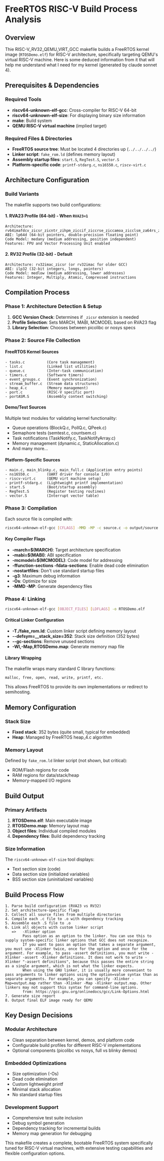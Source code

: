 # FreeRTOS RISC-V Build Process Analysis

## Overview
Thie RISC-V_RV32_QEMU_VIRT_GCC makefile builds a FreeRTOS kernel image (`RTOSDemo.elf`) for RISC-V architecture, specifically targeting QEMU's virtual RISC-V machine. Here is some deduced information from it that will help me understand what I need for my kernel (generated by claude sonnet 4).

## Prerequisites & Dependencies

### Required Tools
- **riscv64-unknown-elf-gcc**: Cross-compiler for RISC-V 64-bit
- **riscv64-unknown-elf-size**: For displaying binary size information
- **make**: Build system
- **QEMU RISC-V virtual machine** (implied target)

### Required Files & Directories
- **FreeRTOS source tree**: Must be located 4 directories up (`../../../../`)
- **Linker script**: `fake_rom.ld` (defines memory layout)
- **Assembly startup files**: `start.S`, `RegTest.S`, `vector.S`
- **Platform-specific code**: `printf-stdarg.c`, `ns16550.c`, `riscv-virt.c`

## Architecture Configuration

### Build Variants
The makefile supports two build configurations:

#### 1. RVA23 Profile (64-bit) - When `RVA23=1`
```
Architecture: rv64imafdcv_zicsr_zicntr_zihpm_ziccif_ziccrse_ziccamoa_zicclsm_za64rs_zihintpause_zic64b_zicbom_zicbop_zicboz_zfhmin_zkt_zvfhmin_zvbb_zvkt_zihintntl_zawrs
ABI: lp64d (64-bit pointers, double-precision floating point)
Code Model: medany (medium addressing, position independent)
Features: FPU and Vector Processing Unit enabled
```

#### 2. RV32 Profile (32-bit) - Default
```
Architecture: rv32imac_zicsr (or rv32imac for older GCC)
ABI: ilp32 (32-bit integers, longs, pointers)
Code Model: medlow (medium addressing, lower addresses)
Features: Integer, Multiply, Atomic, Compressed instructions
```

## Compilation Process

### Phase 1: Architecture Detection & Setup
1. **GCC Version Check**: Determines if `_zicsr` extension is needed
2. **Profile Selection**: Sets MARCH, MABI, MCMODEL based on RVA23 flag
3. **Library Selection**: Chooses between picolibc or nosys specs

### Phase 2: Source File Collection

#### FreeRTOS Kernel Sources
```
- tasks.c          (Core task management)
- list.c           (Linked list utilities)  
- queue.c          (Inter-task communication)
- timers.c         (Software timers)
- event_groups.c   (Event synchronization)
- stream_buffer.c  (Stream data structures)
- heap_4.c         (Memory management)
- port.c           (RISC-V specific port)
- portASM.S        (Assembly context switching)
```

#### Demo/Test Sources
Multiple test modules for validating kernel functionality:
- Queue operations (BlockQ.c, PollQ.c, QPeek.c)
- Semaphore tests (semtest.c, countsem.c)
- Task notifications (TaskNotify.c, TaskNotifyArray.c)
- Memory management (dynamic.c, StaticAllocation.c)
- And many more...

#### Platform-Specific Sources
```
- main.c, main_blinky.c, main_full.c (Application entry points)
- ns16550.c        (UART driver for console I/O)
- riscv-virt.c     (QEMU virt machine setup)
- printf-stdarg.c  (Lightweight printf implementation)
- start.S          (Boot/startup assembly)
- RegTest.S        (Register testing routines)
- vector.S         (Interrupt vector table)
```

### Phase 3: Compilation
Each source file is compiled with:
```bash
riscv64-unknown-elf-gcc [CFLAGS] -MMD -MP -c source.c -o output/source.o
```

#### Key Compiler Flags
- **-march=$(MARCH)**: Target architecture specification
- **-mabi=$(MABI)**: ABI specification
- **-mcmodel=$(MCMODEL)**: Code model for addressing
- **-ffunction-sections -fdata-sections**: Enable dead code elimination
- **-nostartfiles**: Don't use standard startup files
- **-g3**: Maximum debug information
- **-Os**: Optimize for size
- **-MMD -MP**: Generate dependency files

### Phase 4: Linking
```bash
riscv64-unknown-elf-gcc [OBJECT_FILES] [LDFLAGS] -o RTOSDemo.elf
```

#### Critical Linker Configuration
- **-T./fake_rom.ld**: Custom linker script defining memory layout
- **--defsym=__stack_size=352**: Stack size definition (352 bytes)
- **--gc-sections**: Remove unused sections
- **-Wl,-Map,RTOSDemo.map**: Generate memory map file

#### Library Wrapping
The makefile wraps many standard C library functions:
```
malloc, free, open, read, write, printf, etc.
```
This allows FreeRTOS to provide its own implementations or redirect to semihosting.

## Memory Configuration

### Stack Size
- **Fixed stack**: 352 bytes (quite small, typical for embedded)
- **Heap**: Managed by FreeRTOS heap_4.c algorithm

### Memory Layout
Defined by `fake_rom.ld` linker script (not shown, but critical):
- ROM/Flash regions for code
- RAM regions for data/stack/heap
- Memory-mapped I/O regions

## Build Output

### Primary Artifacts
1. **RTOSDemo.elf**: Main executable image
2. **RTOSDemo.map**: Memory layout map
3. **Object files**: Individual compiled modules
4. **Dependency files**: Build dependency tracking

### Size Information
The `riscv64-unknown-elf-size` tool displays:
- Text section size (code)
- Data section size (initialized variables)
- BSS section size (uninitialized variables)

## Build Process Flow

```
1. Parse build configuration (RVA23 vs RV32)
2. Set architecture-specific flags
3. Collect all source files from multiple directories
4. Compile each .c file to .o with dependency tracking
5. Assemble each .S file to .o
6. Link all objects with custom linker script
   =>   -Xlinker option
        Pass option as an option to the linker. You can use this to supply system-specific linker options that GCC does not recognize.
        If you want to pass an option that takes a separate argument, you must use -Xlinker twice, once for the option and once for the argument. For example, to pass -assert definitions, you must write -Xlinker -assert -Xlinker definitions. It does not work to write -Xlinker "-assert definitions", because this passes the entire string as a single argument, which is not what the linker expects.
        When using the GNU linker, it is usually more convenient to pass arguments to linker options using the option=value syntax than as separate arguments. For example, you can specify -Xlinker -Map=output.map rather than -Xlinker -Map -Xlinker output.map. Other linkers may not support this syntax for command-line options.
        from: https://gcc.gnu.org/onlinedocs/gcc/Link-Options.html
7. Generate size report
8. Output final ELF image ready for QEMU
```

## Key Design Decisions

### Modular Architecture
- Clean separation between kernel, demos, and platform code
- Configurable build profiles for different RISC-V implementations
- Optional components (picolibc vs nosys, full vs blinky demos)

### Embedded Optimizations
- Size optimization (-Os)
- Dead code elimination
- Custom lightweight printf
- Minimal stack allocation
- No standard startup files

### Development Support
- Comprehensive test suite inclusion
- Debug symbol generation
- Dependency tracking for incremental builds
- Memory map generation for debugging

This makefile creates a complete, bootable FreeRTOS system specifically tuned for RISC-V virtual machines, with extensive testing capabilities and flexible configuration options.